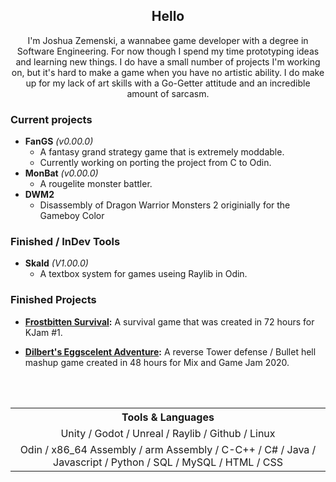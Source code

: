 <p align='center'>
</p>

<h2 align="center">Hello</h2>
<p align='center'>I'm Joshua Zemenski, a wannabee game developer with a degree in Software Engineering. For now though I spend my time prototyping ideas and learning new things. I do have a small number of projects I'm working on, but it's hard to make a game when you have no artistic ability. I do make up for my lack of art skills with a Go-Getter attitude and an incredible amount of sarcasm.</p>

### Current projects
- **FanGS** *(v0.00.0)*
   - A fantasy grand strategy game that is extremely moddable.
   - Currently working on porting the project from C to Odin.
- **MonBat** *(v0.00.0)*
   - A rougelite monster battler.
- **DWM2**
   - Disassembly of Dragon Warrior Monsters 2 originially for the Gameboy Color

### Finished / InDev Tools
- **Skald** *(V1.00.0)*
   - A textbox system for games useing Raylib in Odin.

### Finished Projects
- **[Frostbitten Survival](https://szyfr.itch.io/frostbitten-survival):** A survival game that was created in 72 hours for KJam #1.
- **[Dilbert's Eggscelent Adventure](https://szyfr.itch.io/dilberts-eggscelent-adventure):** A reverse Tower defense / Bullet hell mashup game created in 48 hours for Mix and Game Jam 2020.

  <br><br>

<table align=center>
   <tr>
      <th> Tools & Languages </th>
   </tr>
   <tr>
      <td align=center> Unity / Godot / Unreal / Raylib / Github / Linux </td>
   </tr>
   <tr>
      <td align=center> Odin / x86_64 Assembly / arm Assembly / C-C++ / C# / Java / Javascript / Python / SQL / MySQL / HTML / CSS </td>
   </tr>
</table>



